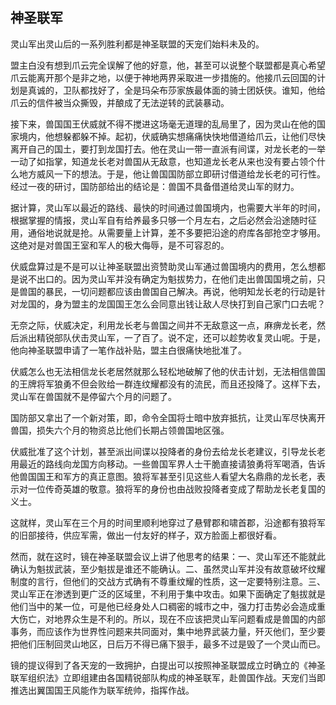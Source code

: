 ## 神圣联军

灵山军出灵山后的一系列胜利都是神圣联盟的天宠们始料未及的。

盟主白没有想到爪云完全误解了他的好意，他，甚至可以说整个联盟都是真心希望爪云能离开那个是非之地，以便于神地两界采取进一步措施的。他接爪云回国的计划是真诚的，卫队都找好了，全是玛朵布莎家族最体面的骑士团妖侠。谁知，他给爪云的信件被当众撕毁，并酿成了无法逆转的武装暴动。

接下来，兽国国王伏威就不得不搅进这场毫无道理的乱局里了，因为灵山在他的国家境内，他想躲都躲不掉。起初，伏威确实想痛痛快快地借道给爪云，让他们尽快离开自己的国土，要打到龙国打去。他在灵山一带一直派有间谍，对龙长老的一举一动了如指掌，知道龙长老对兽国从无敌意，也知道龙长老从来也没有要占领个什么地方威风一下的想法。于是，他让兽国国防部立即研讨借道给龙长老的可行性。经过一夜的研讨，国防部给出的结论是：兽国不具备借道给灵山军的财力。

据计算，灵山军以最近的路线、最快的时间通过兽国境内，也需要大半年的时间，根据掌握的情报，灵山军自有给养最多只够一个月左右，之后必然会沿途随时征用，通俗地说就是抢。从需要量上计算，差不多要把沿途的府库各部抢空才够用。这绝对是对兽国王室和军人的极大侮辱，是不可容忍的。

伏威盘算过是不是可以让神圣联盟出资赞助灵山军通过兽国境内的费用，怎么想都是说不出口的。因为灵山军并没有确定为魁拔势力，在他们走出兽国国境之前，只是兽国的暴民，一切问题都应该由兽国自己解决。再说，他明知龙长老的行动是针对龙国的，身为盟主的龙国国王怎么会同意出钱让敌人尽快打到自己家门口去呢？

无奈之际，伏威决定，利用龙长老与兽国之间并不无敌意这一点，麻痹龙长老，然后派出精锐部队伏击灵山军，一了百了。说不定，还可以趁势收复灵山呢。于是，他向神圣联盟申请了一笔作战补贴，盟主白很痛快地批准了。

伏威怎么也无法相信龙长老居然就那么轻松地破解了他的伏击计划，无法相信兽国的王牌将军狼勇不但会败给一群连纹耀都没有的流民，而且还投降了。这样下去，灵山军在兽国就不是停留六个月的问题了。

国防部又拿出了一个新对策，即，命令全国将士暗中放弃抵抗，让灵山军尽快离开兽国，损失六个月的物资总比他们长期占领兽国地区强。

伏威批准了这个计划，甚至派出间谍以投降者的身份去给龙长老建议，引导龙长老用最近的路线向龙国方向移动。一些兽国军界人士干脆直接请狼勇将军喝酒，告诉他兽国国王和军方的真正意图。狼将军甚至引见这些人看望大名鼎鼎的龙长老，表示对一位传奇英雄的敬意。狼将军的身份也由战败投降者变成了帮助龙长老复国的义士。

这就样，灵山军在三个月的时间里顺利地穿过了悬臂郡和啸首郡，沿途都有狼将军的旧部接待，供应军需，做出一付友好的样子，双方脸面上都很好看。

然而，就在这时，镜在神圣联盟会议上讲了他思考的结果：一、灵山军还不能就此确认为魁拔武装，至少魁拔是谁还不能确认。二、虽然灵山军并没有故意破坏纹耀制度的言行，但他们的交战方式确有不尊重纹耀的性质，这一定要特别注意。三、灵山军正在渗透到更广泛的区域里，不利用于集中攻击。如果下面确定了魁拔就是他们当中的某一位，可是他已经身处人口稠密的城市之中，强力打击势必会造成重大伤亡，对地界众生是不利的。所以，现在不应该把灵山军问题看成是兽国的内部事务，而应该作为世界性问题来共同面对，集中地界武装力量，歼灭他们，至少要把他们压制回灵山地区，日后万不得已痛下狠手，最多不过是毁了一个灵山而已。

镜的提议得到了各天宠的一致拥护，白提出可以按照神圣联盟成立时确立的《神圣联军组织法》立即组建由各国精锐部队构成的神圣联军，赴兽国作战。天宠们当即推选出翼国国王风能作为联军统帅，指挥作战。

